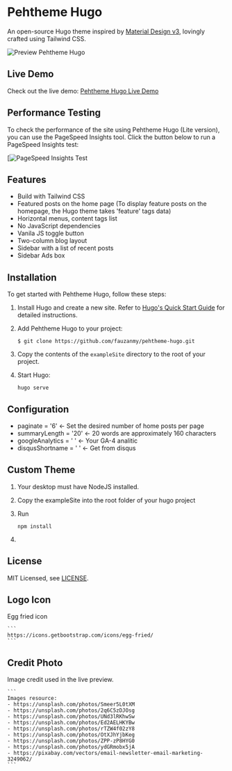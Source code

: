 # Pehtheme Hugo

An open-source Hugo theme inspired by [Material Design v3](https://m3.material.io/), lovingly crafted using Tailwind CSS.

![Preview Pehtheme Hugo](https://raw.githubusercontent.com/fauzanmy/pehtheme-hugo/main/images/tn.png?raw=true)

## Live Demo

Check out the live demo: [Pehtheme Hugo Live Demo](https://pehtheme-hugo.netlify.app/)

## Performance Testing

To check the performance of the site using Pehtheme Hugo (Lite version), you can use the PageSpeed Insights tool. Click the button below to run a PageSpeed Insights test:

[![PageSpeed Insights Test](https://pagespeed.web.dev/analysis/https-pehtheme-hugo-netlify-app/oj1ixy3kmu?form_factor=mobile)

## Features

- Build with Tailwind CSS
- Featured posts on the home page (To display feature posts on the homepage, the Hugo theme takes 'feature' tags data)
- Horizontal menus, content tags list
- No JavaScript dependencies
- Vanila JS toggle button
- Two-column blog layout
- Sidebar with a list of recent posts
- Sidebar Ads box

## Installation

To get started with Pehtheme Hugo, follow these steps:

1. Install Hugo and create a new site. Refer to [Hugo's Quick Start Guide](https://gohugo.io/getting-started/quick-start/) for detailed instructions.

2. Add Pehtheme Hugo to your project:

    ```
    $ git clone https://github.com/fauzanmy/pehtheme-hugo.git
    ```

3. Copy the contents of the `exampleSite` directory to the root of your project.

4. Start Hugo:

    ```
    hugo serve
    ```

## Configuration

- paginate = '6' <- Set the desired number of home posts per page 
- summaryLength = '20' <- 20 words are approximately 160 characters
- googleAnalytics = ' ' <- Your GA-4 analitic
- disqusShortname = ' ' <- Get from disqus

## Custom Theme

1. Your desktop must have NodeJS installed.

2. Copy the exampleSite into the root folder of your hugo project 

3. Run

    ```
    npm install
    ```
4. 

## License

MIT Licensed, see [LICENSE](https://github.com/halogenica/Hugo-BeautifulHugo/blob/master/LICENSE).

## Logo Icon

Egg fried icon

    ```
    https://icons.getbootstrap.com/icons/egg-fried/
    ```

## Credit Photo

Image credit used in the live preview.

    ```
    Images resource:
    - https://unsplash.com/photos/Smeer5L0tXM
    - https://unsplash.com/photos/2q6C5zDJOsg
    - https://unsplash.com/photos/UNd3lRKhwSw
    - https://unsplash.com/photos/Ed2AELHKYBw
    - https://unsplash.com/photos/rTZW4f02zY8
    - https://unsplash.com/photos/OtXJhYjbKeg
    - https://unsplash.com/photos/ZPP-zP8HYG0
    - https://unsplash.com/photos/ydGRmobx5jA
    - https://pixabay.com/vectors/email-newsletter-email-marketing-3249062/
    ```
